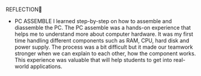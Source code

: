 REFLECTION📝

- PC ASSEMBLE
I learned step-by-step on how to assemble and diassemble the PC. The PC assemble was a hands-on experience that helps me to understand more about computer hardware. It was my first time handling different components such as RAM, CPU, hard disk and power supply. The process was a bit difficult but it made our teamwork stronger when we can explain to each other, how the component works. This experience was valuable that will help students to get into real-world applications.